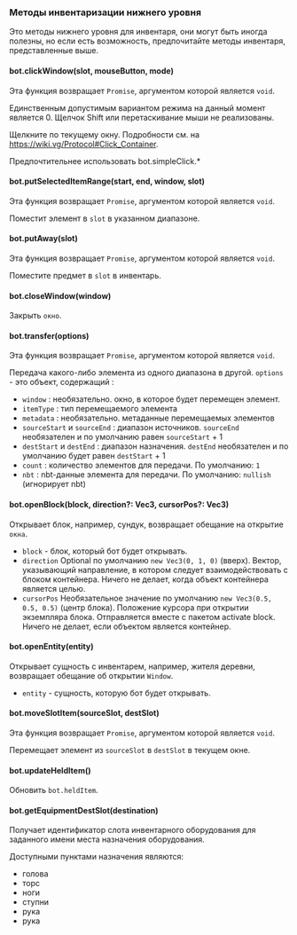 ### Методы инвентаризации нижнего уровня

Это методы нижнего уровня для инвентаря, они могут быть иногда полезны, но если есть возможность, предпочитайте методы инвентаря, представленные выше.

#### bot.clickWindow(slot, mouseButton, mode)

Эта функция возвращает `Promise`, аргументом которой является `void`.
  
Единственным допустимым вариантом режима на данный момент является 0. Щелчок Shift или перетаскивание мыши не реализованы.

Щелкните по текущему окну. Подробности см. на https://wiki.vg/Protocol#Click_Container.

Предпочтительнее использовать bot.simpleClick.*

#### bot.putSelectedItemRange(start, end, window, slot)

Эта функция возвращает `Promise`, аргументом которой является `void`.

Поместит элемент в `slot` в указанном диапазоне.

#### bot.putAway(slot)

Эта функция возвращает `Promise`, аргументом которой является `void`.

Поместите предмет в `slot` в инвентарь.

#### bot.closeWindow(window)

Закрыть `окно`.

#### bot.transfer(options)

Эта функция возвращает `Promise`, аргументом которой является `void`.

Передача какого-либо элемента из одного диапазона в другой. `options` - это объект, содержащий :

 * `window` : необязательно. окно, в которое будет перемещен элемент.
 * `itemType` : тип перемещаемого элемента
 * `metadata` : необязательно. метаданные перемещаемых элементов
 * `sourceStart` и `sourceEnd` : диапазон источников. `sourceEnd` необязателен и по умолчанию равен `sourceStart` + 1
 * `destStart` и `destEnd` : диапазон назначения. `destEnd` необязателен и по умолчанию будет равен `destStart` + 1
 * `count` : количество элементов для передачи. По умолчанию: `1`
 * `nbt` : nbt-данные элемента для передачи. По умолчанию: `nullish` (игнорирует nbt)

#### bot.openBlock(block, direction?: Vec3, cursorPos?: Vec3)

Открывает блок, например, сундук, возвращает обещание на открытие `окна`.

 * `block` - блок, который бот будет открывать.
 * `direction` Optional по умолчанию `new Vec3(0, 1, 0)` (вверх). Вектор, указывающий направление, в котором следует взаимодействовать с блоком контейнера. Ничего не делает, когда объект контейнера является целью.
 * `cursorPos` Необязательное значение по умолчанию `new Vec3(0.5, 0.5, 0.5)` (центр блока). Положение курсора при открытии экземпляра блока. Отправляется вместе с пакетом activate block. Ничего не делает, если объектом является контейнер.

#### bot.openEntity(entity)

Открывает сущность с инвентарем, например, жителя деревни, возвращает обещание об открытии `Window`.

 * `entity` - сущность, которую бот будет открывать.

#### bot.moveSlotItem(sourceSlot, destSlot)

Эта функция возвращает `Promise`, аргументом которой является `void`.

Перемещает элемент из `sourceSlot` в `destSlot` в текущем окне.

#### bot.updateHeldItem()

Обновить `bot.heldItem`.

#### bot.getEquipmentDestSlot(destination)

Получает идентификатор слота инвентарного оборудования для заданного имени места назначения оборудования.

Доступными пунктами назначения являются:
* голова
* торс
* ноги
* ступни
* рука
* рука